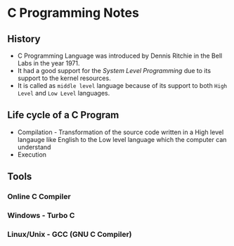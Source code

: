 # C Programming Notes

## History

  * C Programming Language was introduced by Dennis Ritchie in the Bell Labs in the  year 1971. 
  * It had a good support for the *System Level Programming* due to its support to the kernel resources.
  * It is called as `middle level` language because of its support to both `High Level` and `Low Level` languages.


## Life cycle of a C Program

  * Compilation - Transformation of the source code written in a High level langauge like English to the Low level language which the computer can understand
  * Execution

## Tools 

### Online C Compiler

### Windows - Turbo C

### Linux/Unix - GCC (GNU C Compiler)



